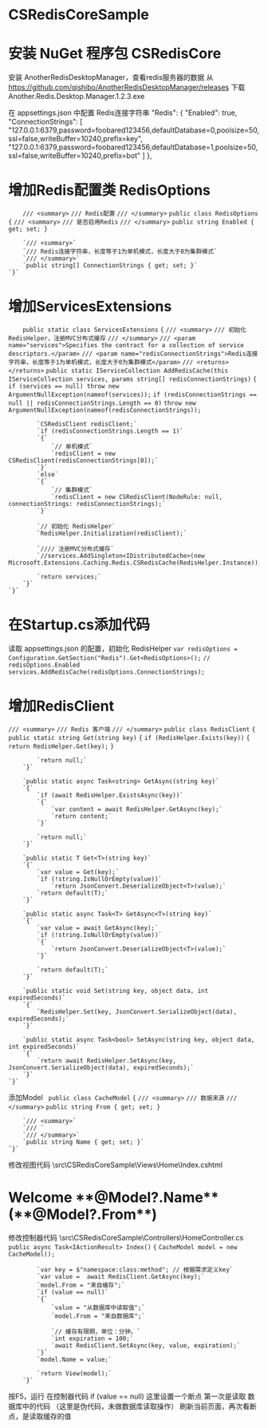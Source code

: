 # CSRedisCoreSample
# 安装 NuGet 程序包 CSRedisCore

安装 AnotherRedisDesktopManager，查看redis服务器的数据
从 https://github.com/qishibo/AnotherRedisDesktopManager/releases 下载 Another.Redis.Desktop.Manager.1.2.3.exe

在 appsettings.json 中配置 Redis连接字符串
"Redis": {
    "Enabled": true,
    "ConnectionStrings": [
      "127.0.0.1:6379,password=foobared123456,defaultDatabase=0,poolsize=50,ssl=false,writeBuffer=10240,prefix=key",
      "127.0.0.1:6379,password=foobared123456,defaultDatabase=1,poolsize=50,ssl=false,writeBuffer=10240,prefix=bot"
    ]
  },

# 增加Redis配置类 RedisOptions
`    /// <summary>`
    `/// Redis配置`
    `/// </summary>`
    `public class RedisOptions`
    `{`
        `/// <summary>`
        `/// 是否启用Redis`
        `/// </summary>`
        `public string Enabled { get; set; }`

        `/// <summary>`
        `/// Redis连接字符串，长度等于1为单机模式，长度大于0为集群模式`
        `/// </summary>`
        `public string[] ConnectionStrings { get; set; }`
    `}`

# 增加ServicesExtensions
`    public static class ServicesExtensions`
    `{`
        `/// <summary>`
        `/// 初始化 RedisHelper，注册MVC分布式缓存`
        `/// </summary>`
        `/// <param name="services">Specifies the contract for a collection of service descriptors.</param>`
        `/// <param name="redisConnectionStrings">Redis连接字符串，长度等于1为单机模式，长度大于0为集群模式</param>`
        `/// <returns></returns>`
        `public static IServiceCollection AddRedisCache(this IServiceCollection services, params string[] redisConnectionStrings)`
        `{`
            `if (services == null) throw new ArgumentNullException(nameof(services));`
            `if (redisConnectionStrings == null || redisConnectionStrings.Length == 0)`
                `throw new ArgumentNullException(nameof(redisConnectionStrings));`

            `CSRedisClient redisClient;`
            `if (redisConnectionStrings.Length == 1)`
            `{`
                `// 单机模式`
                `redisClient = new CSRedisClient(redisConnectionStrings[0]);`
            `}`
            `else`
            `{`
                `// 集群模式`
                `redisClient = new CSRedisClient(NodeRule: null, connectionStrings: redisConnectionStrings);`
            `}`

            `// 初始化 RedisHelper`
            `RedisHelper.Initialization(redisClient);`

            `//// 注册MVC分布式缓存`
            `//services.AddSingleton<IDistributedCache>(new Microsoft.Extensions.Caching.Redis.CSRedisCache(RedisHelper.Instance));`

            `return services;`
        `}`
    `}`

# 在Startup.cs添加代码
读取 appsettings.json 的配置，初始化 RedisHelper
`var redisOptions = Configuration.GetSection("Redis").Get<RedisOptions>();`
`// redisOptions.Enabled`
`services.AddRedisCache(redisOptions.ConnectionStrings);`

# 增加RedisClient
`/// <summary>`
    `/// Redis 客户端`
    `/// </summary>`
    `public class RedisClient`
    `{`
        `public static string Get(string key)`
        `{`
            `if (RedisHelper.Exists(key))`
            `{`
                `return RedisHelper.Get(key);`
            `}`

            `return null;`
        `}`

        `public static async Task<string> GetAsync(string key)`
        `{`
            `if (await RedisHelper.ExistsAsync(key))`
            `{`
                `var content = await RedisHelper.GetAsync(key);`
                `return content;`
            `}`

            `return null;`
        `}`

        `public static T Get<T>(string key)`
        `{`
            `var value = Get(key);`
            `if (!string.IsNullOrEmpty(value))`
                `return JsonConvert.DeserializeObject<T>(value);`
            `return default(T);`
        `}`

        `public static async Task<T> GetAsync<T>(string key)`
        `{`
            `var value = await GetAsync(key);`
            `if (!string.IsNullOrEmpty(value))`
            `{`
                `return JsonConvert.DeserializeObject<T>(value);`
            `}`

            `return default(T);`
        `}`

        `public static void Set(string key, object data, int expiredSeconds)`
        `{`
            `RedisHelper.Set(key, JsonConvert.SerializeObject(data), expiredSeconds);`
        `}`

        `public static async Task<bool> SetAsync(string key, object data, int expiredSeconds)`
        `{`
            `return await RedisHelper.SetAsync(key, JsonConvert.SerializeObject(data), expiredSeconds);`
        `}`
    `}`
    
添加Model
` public class CacheModel`
    `{`
        `/// <summary>`
        `/// 数据来源`
        `/// </summary>`
        `public string From { get; set; }`

        `/// <summary>`
        `/// `
        `/// </summary>`
        `public string Name { get; set; }`
    `}`

修改视图代码
\src\CSRedisCoreSample\Views\Home\Index.cshtml
<h1 class="display-4">Welcome **@Model?.Name** (**@Model?.From**)</h1>

修改控制器代码
\src\CSRedisCoreSample\Controllers\HomeController.cs
`        public async Task<IActionResult> Index()`
        `{`
            `CacheModel model = new CacheModel();`

            `var key = $"namespace:class:method"; // 根据需求定义key`
            `var value =  await RedisClient.GetAsync(key);`
            `model.From = "来自缓存";`
            `if (value == null)`
            `{`
                `value = "从数据库中读取值";`
                `model.From = "来自数据库";`

                `// 缓存有限期，单位：分钟。`
                `int expiration = 100;`
                `await RedisClient.SetAsync(key, value, expiration);`
            `}`
            `model.Name = value;`

            `return View(model);`
        `}`
        
按F5，运行
在控制器代码 if (value == null) 这里设置一个断点
第一次是读取 数据库中的代码 （这里是伪代码，未做数据库读取操作）
刷新当前页面，再次看断点，是读取缓存的值



            
            

